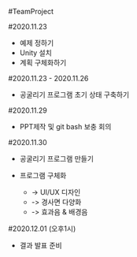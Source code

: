 #TeamProject

#2020.11.23
 - 예제 정하기 
 - Unity 설치   
 - 계획 구체화하기 

#2020.11.23 - 2020.11.26
 - 공굴리기 프로그램 초기 상태 구축하기 

#2020.11.29
- PPT제작 및 git bash 보충 회의

#2020.11.30
 - 공굴리기 프로그램 만들기
   
 - 프로그램 구체화
     - ->  UI/UX 디자인
     - -> 경사면 다양화
     - -> 효과음 & 배경음  

#2020.12.01 (오후1시)
 - 결과 발표 준비

